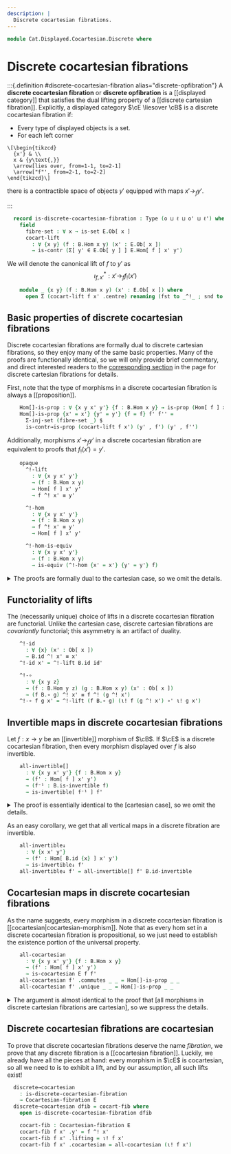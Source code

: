 ```yaml
---
description: |
  Discrete cocartesian fibrations.
---
```

<!--
```agda
open import Cat.Displayed.Cocartesian
open import Cat.Displayed.Functor
open import Cat.Instances.Functor
open import Cat.Displayed.Fibre
open import Cat.Displayed.Base
open import Cat.Displayed.Path
open import Cat.Prelude

import Cat.Displayed.Reasoning
import Cat.Displayed.Morphism
import Cat.Reasoning
```
-->
```agda
module Cat.Displayed.Cocartesian.Discrete where
```

<!--
```agda
open Cocartesian-lift
open is-cocartesian
```
-->

# Discrete cocartesian fibrations

:::{.definition #discrete-cocartesian-fibration alias="discrete-opfibration"}
A **discrete cocartesian fibration** or **discrete opfibration** is a
[[displayed category]] that satisfies the dual lifting property of a
[[discrete cartesian fibration]]. Explicitly, a displayed category
$\cE \liesover \cB$ is a discrete cocartesian fibration if:

- Every type of displayed objects is a set.
- For each left corner

~~~{.quiver}
\[\begin{tikzcd}
  {x'} & \\
  x & {y\text{,}}
  \arrow[lies over, from=1-1, to=2-1]
  \arrow["f"', from=2-1, to=2-2]
\end{tikzcd}\]
~~~

there is a contractible space of objects $y'$ equipped with
maps $x' \to_{f} y'$.

:::


<!--
```agda
module _ {o ℓ o' ℓ'} {B : Precategory o ℓ} (E : Displayed B o' ℓ') where
  private
    module B = Cat.Reasoning B
    module E = Displayed E
    open Cat.Displayed.Reasoning E
    open Cat.Displayed.Morphism E
    open Displayed E
```
-->

```agda
  record is-discrete-cocartesian-fibration : Type (o ⊔ ℓ ⊔ o' ⊔ ℓ') where
    field
      fibre-set : ∀ x → is-set E.Ob[ x ]
      cocart-lift
        : ∀ {x y} (f : B.Hom x y) (x' : E.Ob[ x ])
        → is-contr (Σ[ y' ∈ E.Ob[ y ] ] E.Hom[ f ] x' y')
```


We will denote the canonical lift of $f$ to $y'$ as
$$
\iota_{f, x'}^{*} : x' \to_{f} f_{!}(x')
$$

```agda
    module _ {x y} (f : B.Hom x y) (x' : E.Ob[ x ]) where
      open Σ (cocart-lift f x' .centre) renaming (fst to _^!_ ; snd to ι!) public
```

## Basic properties of discrete cocartesian fibrations

Discrete cocartesian fibrations are formally dual to discrete cartesian
fibrations, so they enjoy many of the same basic properties.
Many of the proofs are functionally identical, so we will only provide
brief commentary, and direct interested readers to the
[corresponding section] in the page for discrete cartesian fibrations
for details.

[corresponding section]: Cat.Displayed.Cartesian.Discrete.html#basic-properties-of-discrete-cartesian-fibrations

First, note that the type of morphisms in a discrete cocartesian fibration
is always a [[proposition]].

```agda
    Hom[]-is-prop : ∀ {x y x' y'} {f : B.Hom x y} → is-prop (Hom[ f ] x' y')
    Hom[]-is-prop {x' = x'} {y' = y'} {f = f} f' f'' =
      Σ-inj-set (fibre-set _) $
      is-contr→is-prop (cocart-lift f x') (y' , f') (y' , f'')
```

Additionally, morphisms $x' \to_{f} y'$ in a discrete cocartesian fibration
are equivalent to proofs that $f_{!}(x') = y'$.

```agda
    opaque
      ^!-lift
        : ∀ {x y x' y'}
        → (f : B.Hom x y)
        → Hom[ f ] x' y'
        → f ^! x' ≡ y'

      ^!-hom
        : ∀ {x y x' y'}
        → (f : B.Hom x y)
        → f ^! x' ≡ y'
        → Hom[ f ] x' y'

      ^!-hom-is-equiv
        : ∀ {x y x' y'}
        → (f : B.Hom x y)
        → is-equiv (^!-hom {x' = x'} {y' = y'} f)
```

<details>
<summary>The proofs are formally dual to the cartesian case, so we omit
the details.
</summary>

```agda

      ^!-lift {x' = x'} {y' = y'} f f' =
        ap fst $ cocart-lift f x' .paths (y' , f')

      ^!-hom {x' = x'} {y' = y'} f p =
        hom[ B.idl f ] $
          subst (λ x' → Hom[ B.id ] x' y') (sym p) id' ∘' ι! f x'

      ^!-hom-is-equiv f =
        is-iso→is-equiv $
        iso (^!-lift f)
          (λ _ → Hom[]-is-prop _ _)
          (λ _ → fibre-set _ _ _ _ _)
```
</details>

## Functoriality of lifts

The (necessarily unique) choice of lifts in a discrete cocartesian fibration
are functorial. Unlike the cartesian case, discrete cartesian fibrations
are *covariantly* functorial; this asymmetry is an artifact of duality.

```agda
    ^!-id
      : ∀ {x} (x' : Ob[ x ])
      → B.id ^! x' ≡ x'
    ^!-id x' = ^!-lift B.id id'

    ^!-∘
      : ∀ {x y z}
      → (f : B.Hom y z) (g : B.Hom x y) (x' : Ob[ x ])
      → (f B.∘ g) ^! x' ≡ f ^! (g ^! x')
    ^!-∘ f g x' = ^!-lift (f B.∘ g) (ι! f (g ^! x') ∘' ι! g x')
```

## Invertible maps in discrete cocartesian fibrations

Let $f : x \to y$ be an [[invertible]] morphism of $\cB$. If $\cE$
is a discrete cocartesian fibration, then every morphism displayed over
$f$ is also invertible.

```agda
    all-invertible[]
      : ∀ {x y x' y'} {f : B.Hom x y}
      → (f' : Hom[ f ] x' y')
      → (f⁻¹ : B.is-invertible f)
      → is-invertible[ f⁻¹ ] f'
```

<details>
<summary>The proof is essentially identical to the [cartesian case],
so we omit the details.
</summary>

[cartesian case]: Cat.Displayed.Cartesian.Discrete.html#invertible-maps-in-discrete-cartesian-fibrations

```agda
    all-invertible[] {x' = x'} {y' = y'} {f = f} f' f⁻¹ = f'⁻¹ where
      module f⁻¹ = B.is-invertible f⁻¹
      open is-invertible[_]

      f'⁻¹ : is-invertible[ f⁻¹ ] f'
      f'⁻¹ .inv' =
        ^!-hom f⁻¹.inv $
          f⁻¹.inv ^! y'         ≡˘⟨ ap (f⁻¹.inv ^!_) (^!-lift f f') ⟩
          f⁻¹.inv ^! (f ^! x')  ≡˘⟨ ^!-∘ f⁻¹.inv f x' ⟩
          (f⁻¹.inv B.∘ f) ^! x' ≡⟨ ap (_^! x') f⁻¹.invr ⟩
          B.id ^! x'            ≡⟨ ^!-id x' ⟩
          x'                    ∎
      f'⁻¹ .inverses' .Inverses[_].invl' =
        is-prop→pathp (λ _ → Hom[]-is-prop) _ _
      f'⁻¹ .inverses' .Inverses[_].invr' =
        is-prop→pathp (λ _ → Hom[]-is-prop) _ _
```
</details>

As an easy corollary, we get that all vertical maps in a discrete
fibration are invertible.

```agda
    all-invertible↓
      : ∀ {x x' y'}
      → (f' : Hom[ B.id {x} ] x' y')
      → is-invertible↓ f'
    all-invertible↓ f' = all-invertible[] f' B.id-invertible
```

## Cocartesian maps in discrete cocartesian fibrations

As the name suggests, every morphism in a discrete cocartesian fibration
is [[cocartesian|cocartesian-morphism]]. Note that as every hom set in a
discrete cocartesian fibration is propositional, so we just
need to establish the existence portion of the universal property.

```agda
    all-cocartesian
      : ∀ {x y x' y'} {f : B.Hom x y}
      → (f' : Hom[ f ] x' y')
      → is-cocartesian E f f'
    all-cocartesian f' .commutes _ _ = Hom[]-is-prop _ _
    all-cocartesian f' .unique _ _ = Hom[]-is-prop _ _
```

<details>
<summary>The argument is almost identical to the proof that [all morphisms
in discrete cartesian fibrations are cartesian], so we suppress the details.
</summary>

[all morphisms in discrete cartesian fibrations are cartesian]: Cat.Displayed.Cartesian.Discrete.html#cartesian-maps-in-discrete-fibrations

```agda
    all-cocartesian {x' = x'} {y' = y'} {f = f} f' .universal {u' = u'} g h' =
      ^!-hom g $
        g ^! y'         ≡˘⟨ ap (g ^!_) (^!-lift f f') ⟩
        g ^! (f ^! x')  ≡˘⟨ ^!-∘ g f x' ⟩
        (g B.∘ f) ^! x' ≡⟨ ^!-lift (g B.∘ f) h' ⟩
        u'              ∎
```
</details>

## Discrete cocartesian fibrations are cocartesian

To prove that discrete cocartesian fibrations deserve the name
_fibration_, we prove that any discrete fibration is a [[cocartesian
fibration]]. Luckily, we already have all the pieces at hand: every morphism
in $\cE$ is cocartesian, so all we need to is to exhibit a lift, and
by our assumption, all such lifts exist!

```agda
  discrete→cocartesian
    : is-discrete-cocartesian-fibration
    → Cocartesian-fibration E
  discrete→cocartesian dfib = cocart-fib where
    open is-discrete-cocartesian-fibration dfib

    cocart-fib : Cocartesian-fibration E
    cocart-fib f x' .y' = f ^! x'
    cocart-fib f x' .lifting = ι! f x'
    cocart-fib f x' .cocartesian = all-cocartesian (ι! f x')
```
